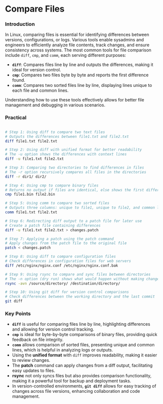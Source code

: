 # Compare Files

### Introduction
In Linux, comparing files is essential for identifying differences between versions, configurations, or logs. Various tools enable sysadmins and engineers to efficiently analyze file contents, track changes, and ensure consistency across systems. The most common tools for file comparison include `diff`, `cmp`, and `comm`, each serving different purposes:

- **`diff`**: Compares files line by line and outputs the differences, making it ideal for version control.
- **`cmp`**: Compares two files byte by byte and reports the first difference found.
- **`comm`**: Compares two sorted files line by line, displaying lines unique to each file and common lines.

Understanding how to use these tools effectively allows for better file management and debugging in various scenarios.

### Practical
```bash

# Step 1: Using diff to compare two text files
# Outputs the differences between file1.txt and file2.txt
diff file1.txt file2.txt

# Step 2: Using diff with unified format for better readability
# The -u option shows the differences with context lines
diff -u file1.txt file2.txt

# Step 3: Comparing two directories to find differences in files
# The -r option recursively compares all files in the directories
diff -r dir1/ dir2/

# Step 4: Using cmp to compare binary files
# Returns no output if files are identical, else shows the first differing byte
cmp file1.bin file2.bin

# Step 5: Using comm to compare two sorted files
# Outputs three columns: unique to file1, unique to file2, and common lines
comm file1.txt file2.txt

# Step 6: Redirecting diff output to a patch file for later use
# Create a patch file containing differences
diff -u file1.txt file2.txt > changes.patch

# Step 7: Applying a patch using the patch command
# Apply changes from the patch file to the original file
patch < changes.patch

# Step 8: Using diff to compare configuration files
# Check differences in configuration files for web servers
diff /etc/nginx/nginx.conf /etc/nginx/nginx.conf.bak

# Step 9: Using rsync to compare and sync files between directories
# The -n option (dry run) shows what would happen without making changes
rsync -avn /source/directory/ /destination/directory/

# Step 10: Using git diff for version control comparisons
# Check differences between the working directory and the last commit
git diff

```

### Key Points

- **`diff`** is useful for comparing files line by line, highlighting differences and allowing for version control tracking.
- **`cmp`** is ideal for byte-by-byte comparisons of binary files, providing quick feedback on file integrity.
- **`comm`** allows comparison of sorted files, presenting unique and common lines, which is helpful in analyzing logs or outputs.
- Using the **unified format** with `diff` improves readability, making it easier to review changes.
- The **patch** command can apply changes from a diff output, facilitating easy updates to files.
- **rsync** not only syncs files but also provides comparison functionality, making it a powerful tool for backup and deployment tasks.
- In version-controlled environments, **`git diff`** allows for easy tracking of changes across file versions, enhancing collaboration and code management.